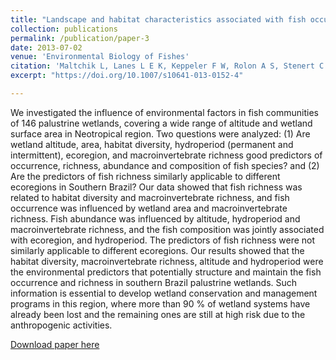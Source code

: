 ```yaml
---
title: "Landscape and habitat characteristics associated with fish occurrence and richness in southern Brazil palustrine wetland systems"
collection: publications
permalink: /publication/paper-3
date: 2013-07-02
venue: 'Environmental Biology of Fishes'
citation: 'Maltchik L, Lanes L E K, Keppeler F W, Rolon A S, Stenert C. 2014. &quot;Landscape and habitat characteristics associated with fish occurrence and richness in southern Brazil palustrine wetland systems.&quot; <i>Environmental Biology of Fishes</i>. 97 (3): 297-308.'
excerpt: "https://doi.org/10.1007/s10641-013-0152-4"

---
```

We investigated the influence of environmental factors in fish communities of 146 palustrine wetlands, covering a wide range of altitude and wetland surface area in Neotropical region. Two questions were analyzed: (1) Are wetland altitude, area, habitat diversity, hydroperiod (permanent and intermittent), ecoregion, and macroinvertebrate richness good predictors of occurrence, richness, abundance and composition of fish species? and (2) Are the predictors of fish richness similarly applicable to different ecoregions in Southern Brazil? Our data showed that fish richness was related to habitat diversity and macroinvertebrate richness, and fish occurrence was influenced by wetland area and macroinvertebrate richness. Fish abundance was influenced by altitude, hydroperiod and macroinvertebrate richness, and the fish composition was jointly associated with ecoregion, and hydroperiod. The predictors of fish richness were not similarly applicable to different ecoregions. Our results showed that the habitat diversity, macroinvertebrate richness, altitude and hydroperiod were the environmental predictors that potentially structure and maintain the fish occurrence and richness in southern Brazil palustrine wetlands. Such information is essential to develop wetland conservation and management programs in this region, where more than 90 % of wetland systems have already been lost and the remaining ones are still at high risk due to the anthropogenic activities.

[Download paper here](http://fkeppeler.github.io/files/paper3.pdf)

